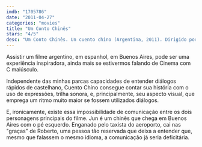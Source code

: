 ```yaml
---
imdb: "1705786"
date: "2011-04-27"
categories: "movies"
title: "Um Conto Chinês"
stars: "4/5"
desc: "Um Conto Chinês. Un cuento chino (Argentina, 2011). Dirigido por Sebastián Borensztein. Escrito por Sebastián Borensztein. Com Ricardo Darín, Muriel Santa Ana, Ignacio Huang, Enric Cambray, Iván Romanelli, Joaquín Bouzas, Julia Castelló Agulló, Gustavo Comini, Vivian El Jaber."
---
```

Assistir um filme argentino, em espanhol, em Buenos Aires, pode ser uma experiência inspiradora, ainda mais se estivermos falando de Cinema com C maiúsculo.

Independente das minhas parcas capacidades de entender diálogos rápidos de castelhano, Cuento Chino consegue contar sua história com o uso de expressões, trilha sonora, e, principalmente, seu aspecto visual, que emprega um ritmo muito maior se fossem utilizados diálogos.

E, ironicamente, existe essa impossibilidade de comunicação entre os dois personagens principais do filme. Jun é um chinês que chega em Buenos Aires com o pé esquerdo. Enganado pelo taxista do aeroporto, cai nas "graças" de Roberto, uma pessoa tão reservada que deixa a entender que, mesmo que falassem o mesmo idioma, a comunicação já seria deficitária.
